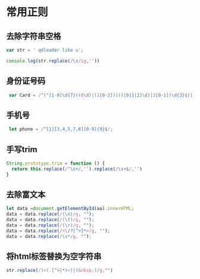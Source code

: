 # 常用正则

## 去除字符串空格

```js
var str = ' qdleader like u';

console.log(str.replace(/\s/ig,''))
```

## 身份证号码

```js
 var Card = /^(^[1-9]\d{7}((0\d)|(1[0-2]))(([0|1|2]\d)|3[0-1])\d{3}$)|(^[1-9]\d{5}[1-9]\d{3}((0\d)|(1[0-2]))(([0|1|2]\d)|3[0-1])((\d{4})|\d{3}[Xx])$)$/;
```

## 手机号

```js
 let phone = /^[1][3,4,5,7,8][0-9]{9}$/;
```

## 手写trim

```js
String.prototype.trim = function () {
  return this.replace(/^\s+/,'').replace(/\s+$/,'')
}
```

## 去除富文本

```js
let data =document.getElementById(aa).innerHTML;
data = data.replace(/(\n)/g, "");    
data = data.replace(/(\t)/g, "");    
data = data.replace(/(\r)/g, "");    
data = data.replace(/<\/?[^>]*>/g, "");    
data = data.replace(/\s*/g, "");
```

## 将html标签替换为空字符串

```js
str.replace(/(<(.[^>]*)>)|(&nbsp;)/g,"") 
```

